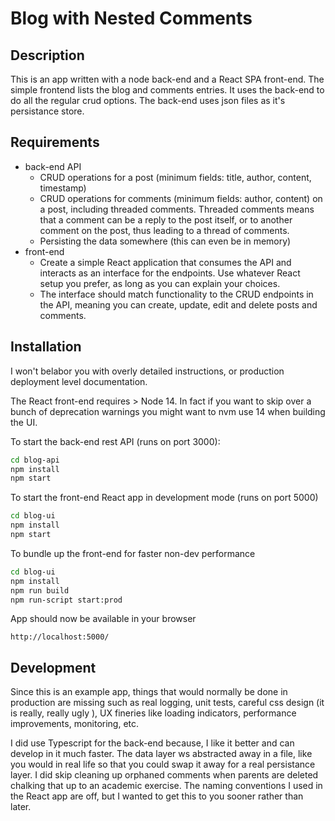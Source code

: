 # Blog with Nested Comments

## Description
This is an app written with a node back-end and a React SPA front-end. The simple 
frontend lists the blog and comments entries.  It uses the back-end to do all the regular crud options.
The back-end uses json files as it's persistance store.

## Requirements
* back-end API
    * CRUD operations for a post (minimum fields: title, author, content, timestamp)
    * CRUD operations for comments (minimum fields: author, content) on a post, including threaded comments. Threaded comments means that a comment can be a reply to the post itself, or to another comment on the post, thus leading to a thread of comments.
    * Persisting the data somewhere (this can even be in memory)
* front-end
    * Create a simple React application that consumes the API and interacts as an interface for the endpoints. Use whatever React setup you prefer, as long as you can explain your choices.
    * The interface should match functionality to the CRUD endpoints in the API, meaning you can create, update, edit and delete posts and comments. 
 
## Installation
I won't belabor you with overly detailed instructions, or production deployment level documentation.


The React front-end requires > Node 14. In fact if you want to skip over a bunch of deprecation warnings you might want to nvm use 14 when building the UI.

To start the back-end rest API (runs on port 3000):

```bash
cd blog-api
npm install
npm start
```

To start the front-end React app in development mode (runs on port 5000)

```bash
cd blog-ui
npm install
npm start
```

To bundle up the front-end for faster non-dev performance
```bash
cd blog-ui
npm install
npm run build 
npm run-script start:prod
```


App should now be available in your browser
```
http://localhost:5000/
```


## Development
Since this is an example app, things that would normally be done in production are missing such as real logging, unit tests, careful css design (it is really, really ugly ), UX fineries like loading indicators, performance improvements, monitoring, etc.

I did use Typescript for the back-end because, I like it better and can develop in it much faster. The data layer ws abstracted away in a file, like you would in real life so that you could swap it away for a real persistance layer. I did skip cleaning up orphaned comments when parents are deleted chalking that up to an academic exercise.  The naming conventions I used in the React app are off, but I wanted to get this to you sooner rather than later.